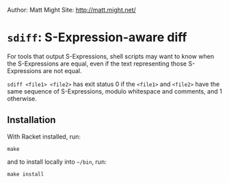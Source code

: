 Author: Matt Might
Site:   http://matt.might.net/

`sdiff`: S-Expression-aware diff
================================


For tools that output S-Expressions, shell scripts may want to know when
the S-Expressions are equal, even if the text representing those S-Expressions
are not equal.

`sdiff <file1> <file2>` has exit status 0 if the `<file1>` and `<file2>` have
the same sequence of S-Expressions, modulo whitespace and comments, and 1
otherwise.


Installation
------------

With Racket installed, run:

    make

and to install locally into `~/bin`, run:

    make install

